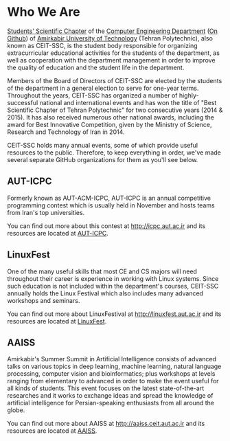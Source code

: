 # Who We Are

[Students' Scientific Chapter](http://ceit-ssc.ir) of the [Computer Engineering Department](https://ce.aut.ac.ir) ([On Github](https://github.com/aut-ce)) of [Amirkabir University of Technology](https://aut.ac.ir) (Tehran Polytechnic), also known as CEIT-SSC, is the student body responsible for organizing extracurricular educational activities for the students of the department, as well as cooperation with the department management in order to improve the quality of education and the student life in the department.

Members of the Board of Directors of CEIT-SSC are elected by the students of the department in a general election to serve for one-year terms. Throughout the years, CEIT-SSC has organized a number of highly-successful national and international events and has won the title of "Best Scientific Chapter of Tehran Polytechnic" for two consecutive years (2014 & 2015). It has also received numerous other national awards, including the award for Best Innovative Competition, given by the Ministry of Science, Research and Technology of Iran in 2014.

CEIT-SSC holds many annual events, some of which provide useful resources to the public. Therefore, to keep everything in order, we've made several separate GitHub organizations for them as you'll see below.


## AUT-ICPC
Formerly known as AUT-ACM-ICPC, AUT-ICPC is an annual competitive programming contest which is usually held in November and hosts teams from Iran's top universities. 

You can find out more about this contest at http://icpc.aut.ac.ir and its resources are located at [AUT-ICPC](https://github.com/aut-icpc).


## LinuxFest
One of the many useful skills that most CE and CS majors will need throughout their career is experience in working with Linux systems. Since such education is not included within the department's courses, CEIT-SSC annually holds the Linux Festival which also includes many advanced workshops and seminars. 

You can find out more about LinuxFestival at http://linuxfest.aut.ac.ir and its resources are located at [LinuxFest](https://github.com/linuxfestival).


## AAISS
Amirkabir's Summer Summit in Artificial Intelligence consists of advanced talks on various topics in deep learning, machine learning, natural language processing, computer vision and bioinformatics; plus workshops at levels ranging from elementary to advanced in order to make the event useful for all kinds of students. This event focuses on the latest state-of-the-art researches and it works to exchange ideas and spread the knowledge of artificial intelligence for Persian-speaking enthusiasts from all around the globe. 

You can find out more about AAISS at http://aaiss.ceit.aut.ac.ir and its resources are located at [AAISS](https://github.com/AAISS).
